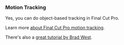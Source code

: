 ### Motion Tracking

Yes, you can do object-based tracking in Final Cut Pro.

Learn more [about Final Cut Pro motion tracking](https://support.apple.com/en-au/guide/final-cut-pro/vere9b794f29/mac).

There's also a [great tutorial by Brad West](https://youtu.be/OBANKbLvKjs).